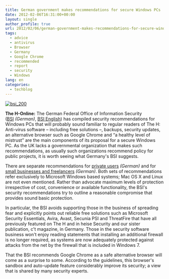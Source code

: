 ```yaml
---
title: German government makes recommendations for secure Windows PCs
date: 2012-02-06T16:31:00+00:00
layout: single
author_profile: true
url: 2012/02/06/german-government-makes-recommendations-for-secure-windows-pcs/
tags:
  - advice
  - antivirus
  - Browser
  - Germany
  - Google Chrome
  - recommended
  - report
  - security
  - Windows
lang: en
categories: 
  - techblog
---
```

[![bsi_200](http://lh6.ggpht.com/-0BoMXS-jhqc/Ty_5WQfJwyI/AAAAAAAAEfo/tFWfFsCFZmQ/bsi_200_thumb%25255B1%25255D.png?imgmax=800 "bsi_200")](http://lh4.ggpht.com/-WPLv74e4Nb0/Ty_5N4f5LzI/AAAAAAAAEfg/6iPM1b9XiH0/s1600-h/bsi_200%25255B3%25255D.png)

**The H-Online:** The German Federal Office of Information Security ([BSI](http://www.bsi.bund.de/) _(German)_, [BSI English](https://www.bsi.bund.de/EN/Home/home_node.html)) has compiled security recommendations for Windows PCs that will probably sound familiar to regular readers of The H: Anti-virus software – including free solutions –, backups, security updates, an alternative browser such as Google Chrome and “a healthy level of mistrust” are the main components of its proposal for a secure Windows PC. As the UK lacks a governmental organization that makes such recommendations, as usually such organizations recommend policy for public projects, it is worth seeing what Germany's BSI suggests. 

There are separate recommendations for [private users](https://www.bsi.bund.de/ContentBSI/Themen/Cyber-Sicherheit/Empfehlungen/produktkonfiguration/BSI-E-CS-001.html) _(German)_ and for [small businesses and freelancers](https://www.bsi.bund.de/ContentBSI/Themen/Cyber-Sicherheit/Empfehlungen/produktkonfiguration/BSI-E-CS-003.html) _(German)_. Both sets of recommendations refer exclusively to Microsoft Windows based systems; Mac OS X and Linux are not even mentioned. Rather than advocate maximum levels of protection irrespective of cost, convenience or available functionality, the BSI's security recommendations try to outline a reasonable compromise that provides sound basic protection. 

In particular, the BSI avoids supporting those in the business of spreading fear and explicitly points out reliable free solutions such as Microsoft Security Essentials, Avira, Avast, Secunia PSI and ThreatFire that have all previously featured on The H and in heise Security and our sister publication, c't magazine, in Germany. Those in the security software business won't enjoy reading statements that installing an additional firewall is no longer required, as systems are now adequately protected against attacks from the net by the firewall that is included in Windows 7. 

That the BSI recommends Google Chrome as a safe alternative browser will come as a surprise to some. According to the guidelines, this browser's sandbox and auto-update feature considerably improve its security; a view that is shared by many security experts.